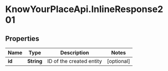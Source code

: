 # KnowYourPlaceApi.InlineResponse201

## Properties
Name | Type | Description | Notes
------------ | ------------- | ------------- | -------------
**id** | **String** | ID of the created entity | [optional] 

